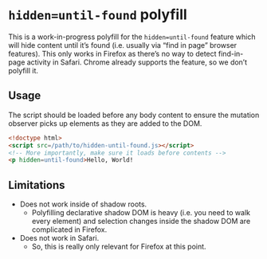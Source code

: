 # `hidden=until-found` polyfill

This is a work-in-progress polyfill for the `hidden=until-found` feature which
will hide content until it’s found (i.e. usually via “find in page” browser
features). This only works in Firefox as there’s no way to detect find-in-page
activity in Safari. Chrome already supports the feature, so we don’t polyfill
it.

## Usage

The script should be loaded before any body content to ensure the mutation
observer picks up elements as they are added to the DOM.

```html
<!doctype html>
<script src=/path/to/hidden-until-found.js></script>
<!-- More importantly, make sure it loads before contents -->
<p hidden=until-found>Hello, World!
```

## Limitations

- Does not work inside of shadow roots.
	- Polyfilling declarative shadow DOM is heavy (i.e. you need to walk every
		element) and selection changes inside the shadow DOM are complicated in
		Firefox.
- Does not work in Safari.
	- So, this is really only relevant for Firefox at this point.
